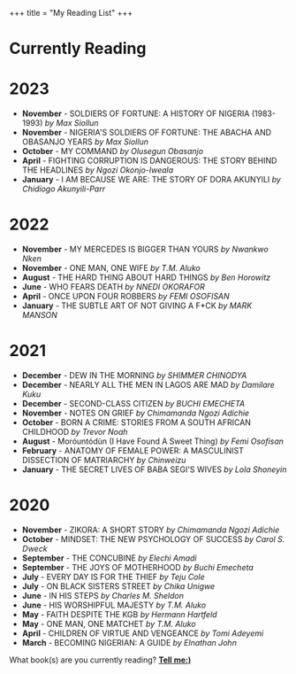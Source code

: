 +++
title = "My Reading List"
+++

# Currently Reading

# 2023
- **November** - SOLDIERS OF FORTUNE: A HISTORY OF NIGERIA (1983-1993) *by Max Siollun*
- **November** - NIGERIA'S SOLDIERS OF FORTUNE: THE ABACHA AND OBASANJO YEARS *by Max Siollun*
- **October** - MY COMMAND *by Olusegun Obasanjo*
- **April** - FIGHTING CORRUPTION IS DANGEROUS: THE STORY BEHIND THE HEADLINES *by Ngozi Okonjo-Iweala*
- **January** - I AM BECAUSE WE ARE: THE STORY OF DORA AKUNYILI *by Chidiogo Akunyili-Parr*

# 2022
- **November** - MY MERCEDES IS BIGGER THAN YOURS *by Nwankwo Nken*
- **November** - ONE MAN, ONE WIFE *by T.M. Aluko*
- **August** - THE HARD THING ABOUT HARD THINGS *by Ben Horowitz*
- **June** - WHO FEARS DEATH *by NNEDI OKORAFOR*
- **April** - ONCE UPON FOUR ROBBERS *by FEMI OSOFISAN*
- **January** - THE SUBTLE ART OF NOT GIVING A F*CK *by MARK MANSON*

# 2021
- **December** - DEW IN THE MORNING *by SHIMMER CHINODYA*
- **December** - NEARLY ALL THE MEN IN LAGOS ARE MAD *by Damilare Kuku*
- **December** - SECOND-CLASS CITIZEN *by BUCHI EMECHETA*
- **November** - NOTES ON GRIEF *by Chimamanda Ngozi Adichie*
- **October** - BORN A CRIME: STORIES FROM A SOUTH AFRICAN CHILDHOOD *by Trevor Noah*
- **August** - Moróuntódùn (I Have Found A Sweet Thing) *by Femi Osofisan*
- **February** - ANATOMY OF FEMALE POWER: A MASCULINIST DISSECTION OF MATRIARCHY *by Chinweizu*
- **January** - THE SECRET LIVES OF BABA SEGI'S WIVES *by Lola Shoneyin*

# 2020
- **November** - ZIKORA: A SHORT STORY *by Chimamanda Ngozi Adichie*
- **October** - MINDSET: THE NEW PSYCHOLOGY OF SUCCESS *by Carol S. Dweck*
- **September** - THE CONCUBINE *by Elechi Amadi*
- **September** - THE JOYS OF MOTHERHOOD *by Buchi Emecheta*
- **July** - EVERY DAY IS FOR THE THIEF *by Teju Cole*
- **July** - ON BLACK SISTERS STREET *by Chika Unigwe*
- **June** - IN HIS STEPS *by Charles M. Sheldon*
- **June** - HIS WORSHIPFUL MAJESTY *by T.M. Aluko*
- **May** - FAITH DESPITE THE KGB *by Hermann Hartfeld*
- **May** - ONE MAN, ONE MATCHET *by T.M. Aluko*
- **April** - CHILDREN OF VIRTUE AND VENGEANCE *by Tomi Adeyemi*
- **March** - BECOMING NIGERIAN: A GUIDE *by Elnathan John*

What book(s) are you currently reading? [**Tell me:)**](https://twitter.com/toluwalemi)
